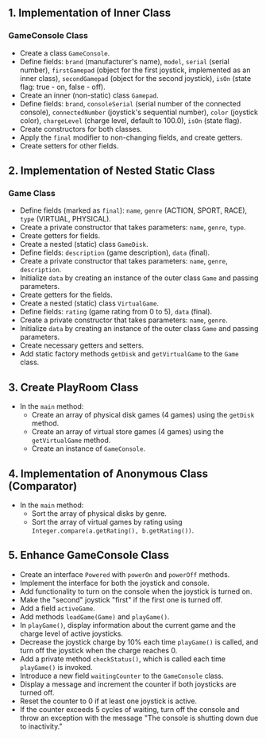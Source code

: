 ## 1. Implementation of Inner Class

### GameConsole Class
- Create a class `GameConsole`.
- Define fields: `brand` (manufacturer's name), `model`, `serial` (serial number), `firstGamepad` (object for the first joystick, implemented as an inner class), `secondGamepad` (object for the second joystick), `isOn` (state flag: true - on, false - off).
- Create an inner (non-static) class `Gamepad`.
- Define fields: `brand`, `consoleSerial` (serial number of the connected console), `connectedNumber` (joystick's sequential number), `color` (joystick color), `chargeLevel` (charge level, default to 100.0), `isOn` (state flag).
- Create constructors for both classes.
- Apply the `final` modifier to non-changing fields, and create getters.
- Create setters for other fields.

## 2. Implementation of Nested Static Class

### Game Class
- Define fields (marked as `final`): `name`, `genre` (ACTION, SPORT, RACE), `type` (VIRTUAL, PHYSICAL).
- Create a private constructor that takes parameters: `name`, `genre`, `type`.
- Create getters for fields.
- Create a nested (static) class `GameDisk`.
- Define fields: `description` (game description), `data` (final).
- Create a private constructor that takes parameters: `name`, `genre`, `description`.
- Initialize `data` by creating an instance of the outer class `Game` and passing parameters.
- Create getters for the fields.
- Create a nested (static) class `VirtualGame`.
- Define fields: `rating` (game rating from 0 to 5), `data` (final).
- Create a private constructor that takes parameters: `name`, `genre`.
- Initialize `data` by creating an instance of the outer class `Game` and passing parameters.
- Create necessary getters and setters.
- Add static factory methods `getDisk` and `getVirtualGame` to the `Game` class.

## 3. Create PlayRoom Class

- In the `main` method:
    - Create an array of physical disk games (4 games) using the `getDisk` method.
    - Create an array of virtual store games (4 games) using the `getVirtualGame` method.
    - Create an instance of `GameConsole`.

## 4. Implementation of Anonymous Class (Comparator)

- In the `main` method:
    - Sort the array of physical disks by genre.
    - Sort the array of virtual games by rating using `Integer.compare(a.getRating(), b.getRating())`.

## 5. Enhance GameConsole Class

- Create an interface `Powered` with `powerOn` and `powerOff` methods.
- Implement the interface for both the joystick and console.
- Add functionality to turn on the console when the joystick is turned on.
- Make the "second" joystick "first" if the first one is turned off.
- Add a field `activeGame`.
- Add methods `loadGame(Game)` and `playGame()`.
- In `playGame()`, display information about the current game and the charge level of active joysticks.
- Decrease the joystick charge by 10% each time `playGame()` is called, and turn off the joystick when the charge reaches 0.
- Add a private method `checkStatus()`, which is called each time `playGame()` is invoked.
- Introduce a new field `waitingCounter` to the `GameConsole` class.
- Display a message and increment the counter if both joysticks are turned off.
- Reset the counter to 0 if at least one joystick is active.
- If the counter exceeds 5 cycles of waiting, turn off the console and throw an exception with the message "The console is shutting down due to inactivity."
